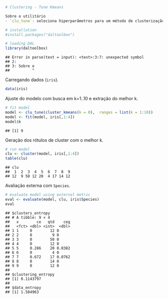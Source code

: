 

``` r
# Clustering - Tune Kmeans

Sobre o utilitário
- `clu_tune`: seleciona hiperparâmetros para um método de clusterização. No exemplo, escolhe `k` para `cluster_kmeans` a partir de um intervalo.

# installation 
#install.packages("daltoolbox")

# loading DAL
library(daltoolbox)  
```

```
## Error in parse(text = input): <text>:3:7: unexpected symbol
## 2: 
## 3: Sobre o
##          ^
```

Carregando dados (`iris`).

``` r
data(iris)
```

Ajuste do modelo com busca em k=1..10 e extração do melhor k.

``` r
# fit model
model <- clu_tune(cluster_kmeans(k = 0),  ranges = list(k = 1:10))
model <- fit(model, iris[,1:4])
model$k
```

```
## [1] 9
```

Geração dos rótulos de cluster com o melhor k.

``` r
# run model
clu <- cluster(model, iris[,1:4])
table(clu)
```

```
## clu
##  1  2  3  4  5  6  7  8  9 
## 12  9 50 12 20  4 17 14 12
```

Avaliação externa com `Species`.

``` r
# evaluate model using external metric
eval <- evaluate(model, clu, iris$Species)
eval
```

```
## $clusters_entropy
## # A tibble: 9 × 4
##   x        ce   qtd    ceg
##   <fct> <dbl> <int>  <dbl>
## 1 1     0        12 0     
## 2 2     0         9 0     
## 3 3     0        50 0     
## 4 4     0        12 0     
## 5 5     0.286    20 0.0382
## 6 6     0         4 0     
## 7 7     0.672    17 0.0762
## 8 8     0        14 0     
## 9 9     0        12 0     
## 
## $clustering_entropy
## [1] 0.1143797
## 
## $data_entropy
## [1] 1.584963
```
